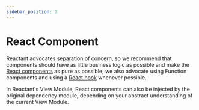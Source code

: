 ```yaml
---
sidebar_position: 2
---
```


# React Component

Reactant advocates separation of concern, so we recommend that components should have as little business logic as possible and make the [React components](https://reactjs.org/docs/react-component.html) as pure as possible; we also advocate using Function components and using a [React hook](https://reactjs.org/docs/hooks-intro.html) whenever possible.

In Reactant's View Module, React components can also be injected by the original dependency module, depending on your abstract understanding of the current View Module.
